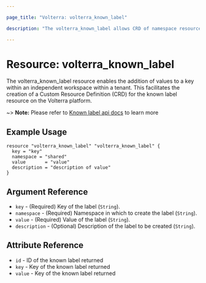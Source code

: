 ```yaml
---

page_title: "Volterra: volterra_known_label"

description: "The volterra_known_label allows CRD of namespace resource on Volterra SaaS"

---
```


Resource: volterra_known_label
==============================

The volterra_known_label resource enables the addition of values to a key within an independent workspace within a tenant. This facilitates the creation of a Custom Resource Definition (CRD) for the known label resource on the Volterra platform.

~> **Note:** Please refer to [Known label api docs](https://docs.cloud.f5.com/docs/api/known-label) to learn more

Example Usage
-------------

```hcl
resource "volterra_known_label" "volterra_known_label" {
  key = "key"
  namespace = "shared"
  value       = "value"
  description = "description of value"
}
```

Argument Reference
------------------

-	`key` - (Required) Key of the label (`String`).
-	`namespace` - (Required) Namespace in which to create the label (`String`).
-	`value` - (Required) Value of the label (`String`).
-	`description` - (Optional) Description of the label to be created (`String`).

Attribute Reference
-------------------

-	`id` - ID of the known label returned
-	`key` - Key of the known label returned
-	`value` - Key of the known label returned

